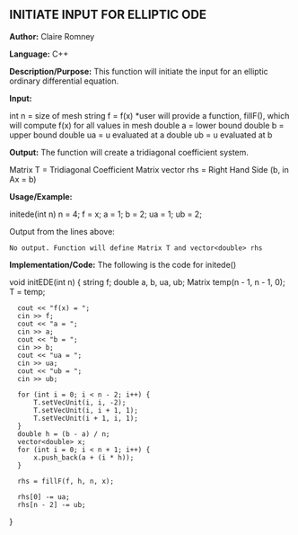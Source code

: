 ## INITIATE INPUT FOR ELLIPTIC ODE

**Author:** Claire Romney

**Language:** C++

**Description/Purpose:** This function will initiate the input for an elliptic ordinary differential equation.

**Input:**

  int n = size of mesh
  string f = f(x) *user will provide a function, fillF(), which will compute f(x) for all values in mesh
  double a = lower bound
  double b = upper bound
  double ua = u evaluated at a
  double ub = u evaluated at b
	
**Output:** The function will create a tridiagonal coefficient system.

  Matrix T = Tridiagonal Coefficient Matrix
  vector<double> rhs = Right Hand Side (b, in Ax = b)

**Usage/Example:**

  initede(int n)
  n = 4;
  f = x;
  a = 1;
  b = 2;
  ua = 1;
  ub = 2;

Output from the lines above:

	No output. Function will define Matrix T and vector<double> rhs
    
**Implementation/Code:** The following is the code for initede()

  void initEDE(int n) {
	  string f;
	  double a, b, ua, ub;
	  Matrix temp(n - 1, n - 1, 0);
	  T = temp;
	
	  cout << "f(x) = ";
	  cin >> f;
	  cout << "a = ";
	  cin >> a;
	  cout << "b = ";
	  cin >> b;
	  cout << "ua = ";
	  cin >> ua;
	  cout << "ub = ";
	  cin >> ub;
	
	  for (int i = 0; i < n - 2; i++) {
		  T.setVecUnit(i, i, -2);
		  T.setVecUnit(i, i + 1, 1);
		  T.setVecUnit(i + 1, i, 1);
	  }
	  double h = (b - a) / n;
	  vector<double> x;
	  for (int i = 0; i < n + 1; i++) {
		  x.push_back(a + (i * h));
	  }

	  rhs = fillF(f, h, n, x);

	  rhs[0] -= ua;
	  rhs[n - 2] -= ub;
  }
